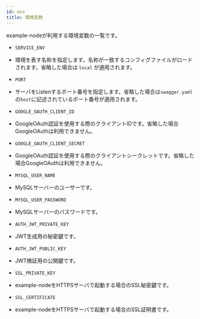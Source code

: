 ```yaml
---
id: env
title: 環境変数
---
```


example-nodeが利用する環境変数の一覧です。

- `SERVICE_ENV`
 - 環境を表す名称を指定します。名称が一致するコンフィグファイルがロードされます。省略した場合は `local` が適用されます。

- `PORT`
 - サーバをListenするポート番号を指定します。省略した場合は`swagger.yaml`の`host`に記述されているポート番号が適用されます。

- `GOOGLE_OAUTH_CLIENT_ID`
 - GoogleOAuth認証を使用する際のクライアントIDです。省略した場合GoogleOAuthは利用できません。

- `GOOGLE_OAUTH_CLIENT_SECRET`
 - GoogleOAuth認証を使用する際のクライアントシークレットです。省略した場合GoogleOAuthは利用できません。

- `MYSQL_USER_NAME`
 - MySQLサーバーのユーザーです。

- `MYSQL_USER_PASSWORD`
 - MySQLサーバーのパスワードです。

- `AUTH_JWT_PRIVATE_KEY`
 - JWT生成用の秘密鍵です。

- `AUTH_JWT_PUBLIC_KEY`
 - JWT検証用の公開鍵です。

- `SSL_PRIVATE_KEY`
 - example-nodeをHTTPSサーバで起動する場合のSSL秘密鍵です。

- `SSL_CERTIFICATE`
 - example-nodeをHTTPSサーバで起動する場合のSSL証明書です。
